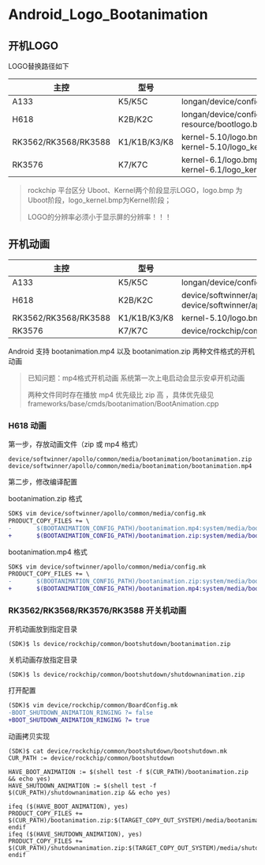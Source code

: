 # Android_Logo_Bootanimation



## 开机LOGO

LOGO替换路径如下

| 主控                 | 型号         | LOGO路径                                                     |
| -------------------- | ------------ | ------------------------------------------------------------ |
| A133                 | K5/K5C       | longan/device/config/chips/a133/configs/c3/android/bootlogo.bmp |
| H618                 | K2B/K2C      | longan/device/config/chips/h618/boot-resource/boot-resource/bootlogo.bmp |
| RK3562/RK3568/RK3588 | K1/K1B/K3/K8 | kernel-5.10/logo.bmp<br />kernel-5.10/logo_kernel.bmp        |
| RK3576               | K7/K7C       | kernel-6.1/logo.bmp<br />kernel-6.1/logo_kernel.bmp          |

>rockchip 平台区分 Uboot、Kernel两个阶段显示LOGO，logo.bmp 为Uboot阶段，logo_kernel.bmp为Kernel阶段；
>
>LOGO的分辨率必须小于显示屏的分辨率！！！



## 开机动画

| 主控                 | 型号         | 开机动画路径                                                 |
| -------------------- | ------------ | ------------------------------------------------------------ |
| A133                 | K5/K5C       | longan/device/config/chips/a133/configs/c3/android/bootlogo.bmp |
| H618                 | K2B/K2C      | device/softwinner/apollo/common/media/bootanimation/bootanimation.zip<br/>device/softwinner/apollo/common/media/bootanimation/bootanimation.mp4 |
| RK3562/RK3568/RK3588 | K1/K1B/K3/K8 | kernel-5.10/logo.bmp kernel-5.10/logo_kernel.bmp             |
| RK3576               | K7/K7C       | device/rockchip/common/bootanimation.zip                     |

Android 支持 bootanimation.mp4 以及 bootanimation.zip 两种文件格式的开机动画

> 已知问题：mp4格式开机动画 系统第一次上电启动会显示安卓开机动画
>
> 两种文件同时存在播放 mp4 优先级比 zip 高 ，具体优先级见 frameworks/base/cmds/bootanimation/BootAnimation.cpp



### H618 动画

第一步，存放动画文件（zip 或 mp4 格式）

```
device/softwinner/apollo/common/media/bootanimation/bootanimation.zip
device/softwinner/apollo/common/media/bootanimation/bootanimation.mp4
```

第二步，修改编译配置

bootanimation.zip 格式

```diff
SDK$ vim device/softwinner/apollo/common/media/config.mk
PRODUCT_COPY_FILES += \
-		$(BOOTANIMATION_CONFIG_PATH)/bootanimation.mp4:system/media/bootanimation.mp4
+     	$(BOOTANIMATION_CONFIG_PATH)/bootanimation.zip:system/media/bootanimation.zip
```

bootanimation.mp4 格式

```diff
SDK$ vim device/softwinner/apollo/common/media/config.mk
PRODUCT_COPY_FILES += \
-		$(BOOTANIMATION_CONFIG_PATH)/bootanimation.zip:system/media/bootanimation.zip
+    	$(BOOTANIMATION_CONFIG_PATH)/bootanimation.mp4:system/media/bootanimation.mp4
```



### RK3562/RK3568/RK3576/RK3588 开关机动画

开机动画放到指定目录

```
(SDK)$ ls device/rockchip/common/bootshutdown/bootanimation.zip
```

关机动画存放指定目录

```
(SDK)$ ls device/rockchip/common/bootshutdown/shutdownanimation.zip
```

打开配置

```diff
(SDK)$ vim device/rockchip/common/BoardConfig.mk
-BOOT_SHUTDOWN_ANIMATION_RINGING ?= false
+BOOT_SHUTDOWN_ANIMATION_RINGING ?= true
```

动画拷贝实现

```
(SDK)$ cat device/rockchip/common/bootshutdown/bootshutdown.mk
CUR_PATH := device/rockchip/common/bootshutdown

HAVE_BOOT_ANIMATION := $(shell test -f $(CUR_PATH)/bootanimation.zip && echo yes)
HAVE_SHUTDOWN_ANIMATION := $(shell test -f $(CUR_PATH)/shutdownanimation.zip && echo yes)

ifeq ($(HAVE_BOOT_ANIMATION), yes)
PRODUCT_COPY_FILES += $(CUR_PATH)/bootanimation.zip:$(TARGET_COPY_OUT_SYSTEM)/media/bootanimation.zip
endif
ifeq ($(HAVE_SHUTDOWN_ANIMATION), yes)
PRODUCT_COPY_FILES += $(CUR_PATH)/shutdownanimation.zip:$(TARGET_COPY_OUT_SYSTEM)/media/shutdownanimation.zip
endif
```

